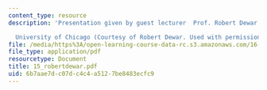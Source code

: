 ```yaml
---
content_type: resource
description: 'Presentation given by guest lecturer  Prof. Robert Dewar

  University of Chicago (Courtesy of Robert Dewar. Used with permission.)'
file: /media/https%3A/open-learning-course-data-rc.s3.amazonaws.com/16-01-unified-engineering-i-ii-iii-iv-fall-2005-spring-2006/6b7aae7dc07dc4c4a5127be8483ecfc9_15_robertdewar.pdf
file_type: application/pdf
resourcetype: Document
title: 15_robertdewar.pdf
uid: 6b7aae7d-c07d-c4c4-a512-7be8483ecfc9
---
```

